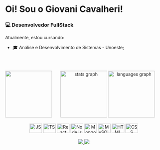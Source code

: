 <h1 align="left">Oi! Sou o Giovani Cavalheri!</h1>

<h3 align="left">💻 Desenvolvedor FullStack</h3>

<p>Atualmente, estou cursando:</p>
<ul>
  <li>🎓 Análise e Desenvolvimento de Sistemas - Unoeste;</li>
</ul>

<br>


###

<h2 align="left"></h2>

###

<div align="center">
  <img align="left" height="150" src="https://media.tenor.com/3NP3M9aViooAAAAi/duck-waddling.gif" />
  <img src="https://github-readme-streak-stats.herokuapp.com?user=GiovaniCavalheri&theme=dracula&hide_border=false" height="150" alt="stats graph" />
  <img src="https://github-readme-stats.vercel.app/api/top-langs?username=GiovaniCavalheri&locale=en&hide_title=false&layout=compact&card_width=320&langs_count=5&theme=dracula&hide_border=false" height="150" alt="languages graph" />
</div>

<br>

<div align="center">
  <img src="https://cdn.jsdelivr.net/gh/devicons/devicon/icons/javascript/javascript-original.svg" alt="JS" height="30" width="40">
  <img src="https://cdn.jsdelivr.net/gh/devicons/devicon/icons/typescript/typescript-original.svg" alt="TS" height="30" width="40">
  <img src="https://cdn.jsdelivr.net/gh/devicons/devicon/icons/react/react-original.svg" alt="React" height="30" width="40">
  <img src="https://cdn.jsdelivr.net/gh/devicons/devicon/icons/nodejs/nodejs-original.svg" alt="Node.js" height="30" width="40">
  <img src="https://cdn.jsdelivr.net/gh/devicons/devicon/icons/mongodb/mongodb-original.svg" alt="MongoDB" height="30" width="40">
  <img src="https://cdn.jsdelivr.net/gh/devicons/devicon/icons/mysql/mysql-original.svg" alt="MySQL" height="30" width="40">
  <img src="https://cdn.jsdelivr.net/gh/devicons/devicon/icons/html5/html5-original.svg" alt="HTML" height="30" width="40">
  <img src="https://cdn.jsdelivr.net/gh/devicons/devicon/icons/css3/css3-original.svg" alt="CSS" height="30" width="40">
</div>

<br>

<div align="center">
  <a href="mailto:seuemail@gmail.com">
    <img src="https://img.shields.io/badge/Gmail-D14836?style=for-the-badge&logo=gmail&logoColor=white" />
  </a>
  <a href="https://www.linkedin.com/in/giovani-cavalheri" target="_blank">
    <img src="https://img.shields.io/badge/LinkedIn-0077B5?style=for-the-badge&logo=linkedin&logoColor=white" />
  </a>
</div>
